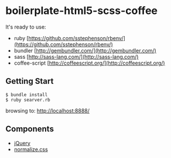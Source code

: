 # boilerplate-html5-scss-coffee

It's ready to use:

- ruby [https://github.com/sstephenson/rbenv/](https://github.com/sstephenson/rbenv/)
- bundler [http://gembundler.com/](http://gembundler.com/)
- sass [http://sass-lang.com/](http://sass-lang.com/)
- coffee-script [http://coffeescript.org/](http://coffeescript.org/)

## Getting Start

    $ bundle install
    $ ruby searver.rb

browsing to:
[http://localhost:8888/](http://localhost:8888/)

## Components

- [jQuery](http://jquery.com/)
- [normalize.css](http://necolas.github.io/normalize.css/)
